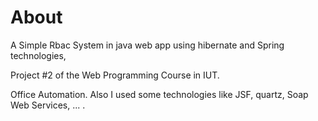 # About

A Simple Rbac System in java web app using hibernate and Spring technologies,

Project #2 of the Web Programming Course in IUT.

Office Automation. Also I used some technologies like JSF, quartz, Soap Web Services, ... .

